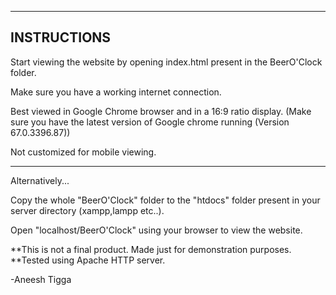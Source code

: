 ------------------------------------------------
INSTRUCTIONS
------------------------------------------------

Start viewing the website by opening index.html present in the BeerO'Clock folder.

Make sure you have a working internet connection.

Best viewed in Google Chrome browser and in a 16:9 ratio display. (Make sure you have the latest version of Google chrome running (Version 67.0.3396.87))

Not customized for mobile viewing.

-------------------------------------------------

Alternatively...

Copy the whole "BeerO'Clock" folder to the "htdocs" folder present in your server directory (xampp,lampp etc..).

Open "localhost/BeerO'Clock" using your browser to view the website.



**This is not a final product. Made just for demonstration purposes.
**Tested using Apache HTTP server.

-Aneesh Tigga